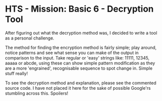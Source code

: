 # HTS - Mission: Basic 6 - Decryption Tool
After figuring out what the decryption method was, I decided to write a tool as a personal challenge.

The method for finding the encryption method is fairly simple; play around, notice patterns and see what sense you can make of the output in comparison to the input. Take regular or 'easy' strings like: 11111, 12345, aaaaa or abcde, using these can show simple pattern modification as they are a more 'engrained', recognisable sequence to spot change in. Simple stuff really!

To see the decryption method and explanation, please see the commented source code. I have not placed it here for the sake of possible Google'rs stumbling across this. Spoilers!
